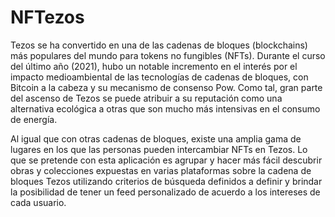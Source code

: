 # NFTezos

Tezos se ha convertido en una de las cadenas de bloques (blockchains) más populares del mundo para tokens no fungibles (NFTs). Durante el curso del último año (2021), hubo un notable incremento en el interés por el impacto medioambiental de las tecnologías de cadenas de bloques, con Bitcoin a la cabeza y su mecanismo de consenso Pow. Como tal, gran parte del ascenso de Tezos se puede atribuir a su reputación como una alternativa ecológica a otras que son mucho más intensivas en el consumo de energía.

Al igual que con otras cadenas de bloques, existe una amplia gama de lugares en los que las personas pueden intercambiar NFTs en Tezos. Lo que se pretende con esta aplicación es agrupar y hacer más fácil descubrir obras y colecciones expuestas en varias plataformas sobre la cadena de bloques Tezos utilizando criterios de búsqueda definidos a definir y brindar la posibilidad de tener un feed personalizado de acuerdo a los intereses de cada usuario.
